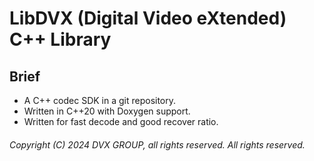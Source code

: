 # LibDVX (Digital Video eXtended) C++ Library

## Brief

- A C++ codec SDK in a git repository.
- Written in C++20 with Doxygen support.
- Written for fast decode and good recover ratio.

###### Copyright (C) 2024 DVX GROUP, all rights reserved. All rights reserved.
